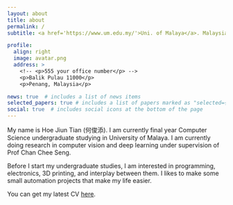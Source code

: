 ```yaml
---
layout: about
title: about
permalink: /
subtitle: <a href='https://www.um.edu.my/'>Uni. of Malaya</a>. Malaysia. jiuntian@gmail.com.

profile:
  align: right
  image: avatar.png
  address: >
    <!-- <p>555 your office number</p> -->
    <p>Balik Pulau 11000</p>
    <p>Penang, Malaysia</p>

news: true  # includes a list of news items
selected_papers: true # includes a list of papers marked as "selected={true}"
social: true  # includes social icons at the bottom of the page
---
```


My name is Hoe Jiun Tian (何俊添). I am currently final year Computer Science undergraduate studying in University of Malaya. I am currently doing research in computer vision and deep learning under supervision of Prof Chan Chee Seng.

Before I start my undergraduate studies, I am interested in programming, electronics, 3D printing, and interplay between them. I likes to make some small automation projects that make my life easier.

You can get my latest CV <a href="/assets/pdf/cv.pdf">here</a>.